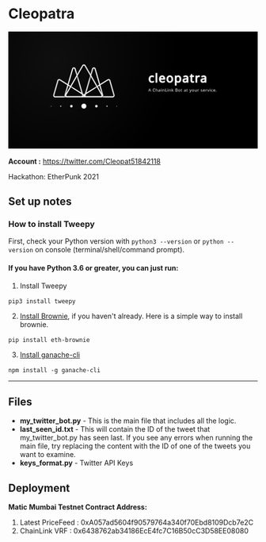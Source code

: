 # **Cleopatra**

![Social banner for RankJay](https://github.com/RankJay/Cleopatra/blob/main/Cleopatra_Banner.svg)

**Account :** https://twitter.com/Cleopat51842118

Hackathon: EtherPunk 2021

## Set up notes

### How to install Tweepy

First, check your Python version with ``python3 --version`` or ``python --version`` on console (terminal/shell/command prompt).

#### If you have Python 3.6 or greater, you can just run:

1. Install Tweepy

```
pip3 install tweepy
```

2. [Install Brownie](https://eth-brownie.readthedocs.io/en/stable/install.html), if you haven't already. Here is a simple way to install brownie.

```
pip install eth-brownie
```

3. [Install ganache-cli](https://www.npmjs.com/package/ganache-cli)

```
npm install -g ganache-cli
```


---

## Files
- **my_twitter_bot.py** - This is the main file that includes all the logic.
- **last_seen_id.txt** - This will contain the ID of the tweet that my_twitter_bot.py has seen last. If you see any errors when running the main file, try replacing the content with the ID of one of the tweets you want to examine.
- **keys_format.py** - Twitter API Keys


## Deployment
**Matic Mumbai Testnet Contract Address:**

1. Latest PriceFeed : 0xA057ad5604f90579764a340f70Ebd8109Dcb7e2C
2. ChainLink VRF : 0x6438762ab34186EcE4fc7C16B50cC3D58EE08080
